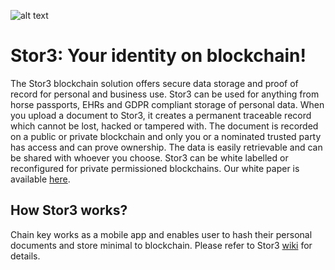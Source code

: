 ![alt text](https://github.com/GrandeoLabs/chainkey/blob/master/header.png)
# Stor3: Your identity on blockchain!
The Stor3  blockchain solution offers secure data storage and proof of record for personal and business use. Stor3 can be used for anything from horse passports, EHRs and GDPR compliant storage of personal data. When you upload a document to Stor3, it creates a permanent traceable record which cannot be lost, hacked or tampered with. The document is recorded on a public or private blockchain and only you or a nominated trusted party has access and can prove ownership. The data is easily retrievable and can be shared with whoever you choose. Stor3 can be white labelled or reconfigured for private permissioned blockchains.
Our white paper is available [here](https://docs.google.com/document/d/1qDkc8HgRII0tXEMjO4vINPavd7rhRn-_MIJ0k5BOsdc/edit?ts=5ca4bc70#).
## How Stor3 works?
Chain key works as a mobile app and enables user to hash their personal documents and store minimal to blockchain. Please refer to Stor3 [wiki](https://github.com/GrandeoLabs/chainkey/wiki) for details.
